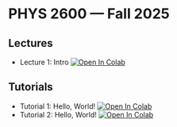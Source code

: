 # PHYS 2600 — Fall 2025

## Lectures

- Lecture 1: Intro [![Open In Colab](https://colab.research.google.com/assets/colab-badge.svg)](https://colab.research.google.com/github/wlough/CU-Phys2600-Fall2025/blob/main/lectures/lec01-intro.ipynb)


## Tutorials

- Tutorial 1: Hello, World! [![Open In Colab](https://colab.research.google.com/assets/colab-badge.svg)](https://colab.research.google.com/github/wlough/CU-Phys2600-Fall2025/blob/main/tutorials/tut01/tut01-hello-world.ipynb)
- Tutorial 2: Hello, World! [![Open In Colab](https://colab.research.google.com/assets/colab-badge.svg)](https://colab.research.google.com/github/wlough/CU-Phys2600-Fall2025/blob/main/tutorials/tut01/tut02-python-101.ipynb)

